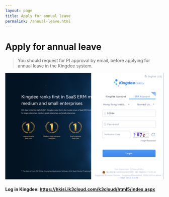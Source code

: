 ```yaml
---
layout: page
title: Apply for annual leave
permalink: /annual-leave.html
---
```


# Apply for annual leave



> You should request for PI approval by email, before applying for annual leave in the Kingdee system. 



![](https://raw.githubusercontent.com/tosingfung/images/master/image-20230701164016412.png)

#### Log in Kingdee: https://hkisi.ik3cloud.com/k3cloud/html5/index.aspx
